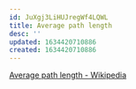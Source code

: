 ```yaml
---
id: JuXgj3LiHUJregWf4LQWL
title: Average path length
desc: ''
updated: 1634420710886
created: 1634420710886
---
```


[Average path length - Wikipedia](https://en.wikipedia.org/wiki/Average_path_length)
